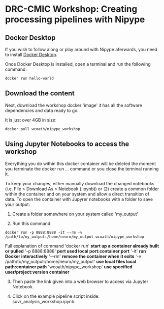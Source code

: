 # DRC-CMIC Workshop: Creating processing pipelines with Nipype

## Docker Desktop
If you wish to follow along or play around with Nipype aferwards, you need to install [Docker Desktop](https://www.docker.com/products/docker-desktop).

Once Docker Desktop is installed, open a terminal and run the following command:

`docker run hello-world`

## Download the content

Next, download the workshop docker 'image' it has all the software dependencies and data ready to go.

It is just over 4GB in size:

`docker pull wcoath/nipype_workshop`

## Using Jupyter Notebooks to access the workshop

Everything you do within this docker container will be deleted the moment you terminate the docker run ... command or you close the terminal running it. 

To keep your changes, either manually download the changed notebooks (i.e. File > Download As > Notebook (.ipynb)) or (2) create a common folder within the container and on your system and allow a direct transition of data. To open the container with Jupyrer notebooks with a folder to save your output:

1. Create a folder somewhere on your system called 'my_output'

2. Run this command:

`docker run -p 8888:8888 -it --rm -v /path/to/my_output:/home/neuro/my_output wcoath/nipype_workshop`

Full explanation of command
'docker run' **start up a container already built or pulled**
'-p 8888:8888' **port used local port:container port**
'-it' **run Docker interactively**
'--rm' **remove the container when it exits**
'-v /path/to/my_output:/home/neuro/my_output' **use local files local path:container path**
'wcoath/nipype_workshop' **use specified user/project:version container**

3. Then paste the link given into a web browser to access via Jupyter Notebook.

4. Click on the example pipeline script inside: suvr_analysis_workshop.ipynb

